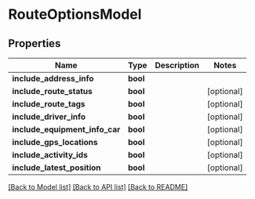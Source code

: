 # RouteOptionsModel

## Properties
Name | Type | Description | Notes
------------ | ------------- | ------------- | -------------
**include_address_info** | **bool** |  | 
**include_route_status** | **bool** |  | [optional] 
**include_route_tags** | **bool** |  | [optional] 
**include_driver_info** | **bool** |  | [optional] 
**include_equipment_info_car** | **bool** |  | [optional] 
**include_gps_locations** | **bool** |  | [optional] 
**include_activity_ids** | **bool** |  | [optional] 
**include_latest_position** | **bool** |  | [optional] 

[[Back to Model list]](../README.md#documentation-for-models) [[Back to API list]](../README.md#documentation-for-api-endpoints) [[Back to README]](../README.md)


